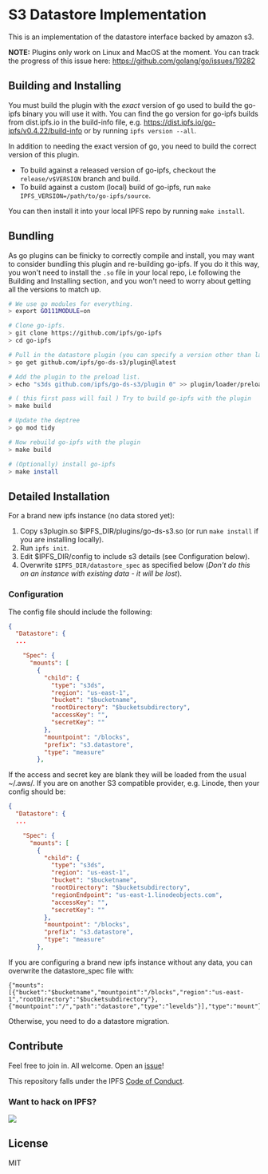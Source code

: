 # S3 Datastore Implementation

This is an implementation of the datastore interface backed by amazon s3.

**NOTE:** Plugins only work on Linux and MacOS at the moment. You can track the progress of this issue here: https://github.com/golang/go/issues/19282

## Building and Installing

You must build the plugin with the *exact* version of go used to build the go-ipfs binary you will use it with. You can find the go version for go-ipfs builds from dist.ipfs.io in the build-info file, e.g. https://dist.ipfs.io/go-ipfs/v0.4.22/build-info or by running `ipfs version --all`.

In addition to needing the exact version of go, you need to build the correct version of this plugin.

* To build against a released version of go-ipfs, checkout the `release/v$VERSION` branch and build.
* To build against a custom (local) build of go-ipfs, run `make IPFS_VERSION=/path/to/go-ipfs/source`.

You can then install it into your local IPFS repo by running `make install`.

## Bundling

As go plugins can be finicky to correctly compile and install, you may want to consider bundling this plugin and re-building go-ipfs. If you do it this way, you won't need to install the `.so` file in your local repo, i.e following the Building and Installing section, and you won't need to worry about getting all the versions to match up.

```bash
# We use go modules for everything.
> export GO111MODULE=on

# Clone go-ipfs.
> git clone https://github.com/ipfs/go-ipfs
> cd go-ipfs

# Pull in the datastore plugin (you can specify a version other than latest if you'd like).
> go get github.com/ipfs/go-ds-s3/plugin@latest

# Add the plugin to the preload list.
> echo "s3ds github.com/ipfs/go-ds-s3/plugin 0" >> plugin/loader/preload_list

# ( this first pass will fail ) Try to build go-ipfs with the plugin
> make build

# Update the deptree
> go mod tidy

# Now rebuild go-ipfs with the plugin
> make build

# (Optionally) install go-ipfs
> make install
```

## Detailed Installation

For a brand new ipfs instance (no data stored yet):

1. Copy s3plugin.so $IPFS_DIR/plugins/go-ds-s3.so (or run `make install` if you are installing locally).
2. Run `ipfs init`.
3. Edit $IPFS_DIR/config to include s3 details (see Configuration below).
4. Overwrite `$IPFS_DIR/datastore_spec` as specified below (*Don't do this on an instance with existing data - it will be lost*).

### Configuration

The config file should include the following:
```json
{
  "Datastore": {
  ...

    "Spec": {
      "mounts": [
        {
          "child": {
            "type": "s3ds",
            "region": "us-east-1",
            "bucket": "$bucketname",
            "rootDirectory": "$bucketsubdirectory",
            "accessKey": "",
            "secretKey": ""
          },
          "mountpoint": "/blocks",
          "prefix": "s3.datastore",
          "type": "measure"
        },
```

If the access and secret key are blank they will be loaded from the usual ~/.aws/.
If you are on another S3 compatible provider, e.g. Linode, then your config should be:

```json
{
  "Datastore": {
  ...

    "Spec": {
      "mounts": [
        {
          "child": {
            "type": "s3ds",
            "region": "us-east-1",
            "bucket": "$bucketname",
            "rootDirectory": "$bucketsubdirectory",
            "regionEndpoint": "us-east-1.linodeobjects.com",
            "accessKey": "",
            "secretKey": ""
          },
          "mountpoint": "/blocks",
          "prefix": "s3.datastore",
          "type": "measure"
        },
```

If you are configuring a brand new ipfs instance without any data, you can overwrite the datastore_spec file with:

```
{"mounts":[{"bucket":"$bucketname","mountpoint":"/blocks","region":"us-east-1","rootDirectory":"$bucketsubdirectory"},{"mountpoint":"/","path":"datastore","type":"levelds"}],"type":"mount"}
```

Otherwise, you need to do a datastore migration.

## Contribute

Feel free to join in. All welcome. Open an [issue](https://github.com/ipfs/go-ipfs-example-plugin/issues)!

This repository falls under the IPFS [Code of Conduct](https://github.com/ipfs/community/blob/master/code-of-conduct.md).

### Want to hack on IPFS?

[![](https://cdn.rawgit.com/jbenet/contribute-ipfs-gif/master/img/contribute.gif)](https://github.com/ipfs/community/blob/master/CONTRIBUTING.md)

## License

MIT
